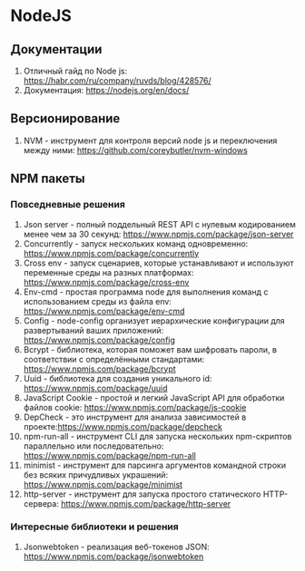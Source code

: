 # NodeJS

## Документации

1. Отличный гайд по Node js: <https://habr.com/ru/company/ruvds/blog/428576/>
2. Документация: <https://nodejs.org/en/docs/>

## Версионирование

1. NVM - инструмент для контроля версий node js и переключения между ними: <https://github.com/coreybutler/nvm-windows>

## NPM пакеты

### Повседневные решения

1. Json server - полный поддельный REST API с нулевым кодированием менее чем за 30 секунд: <https://www.npmjs.com/package/json-server>
2. Concurrently - запуск нескольких команд одновременно: <https://www.npmjs.com/package/concurrently>
3. Cross env - запуск сценариев, которые устанавливают и используют переменные среды на разных платформах: <https://www.npmjs.com/package/cross-env>
4. Env-cmd - простая программа node для выполнения команд с использованием среды из файла env: <https://www.npmjs.com/package/env-cmd>
5. Config - node-config организует иерархические конфигурации для развертываний ваших приложений: <https://www.npmjs.com/package/config>
6. Bcrypt - библиотека, которая поможет вам шифровать пароли, в соответствии с определёнными стандартами: <https://www.npmjs.com/package/bcrypt>
7. Uuid - библиотека для создания уникального id: <https://www.npmjs.com/package/uuid>
8. JavaScript Cookie - простой и легкий JavaScript API для обработки файлов cookie: <https://www.npmjs.com/package/js-cookie>
9. DepCheck - это инструмент для анализа зависимостей в проекте:<https://www.npmjs.com/package/depcheck>
10. npm-run-all - инструмент CLI для запуска нескольких npm-скриптов параллельно или последовательно: <https://www.npmjs.com/package/npm-run-all>
11. minimist - инструмент для парсинга аргументов командной строки без всяких причудливых украшений: <https://www.npmjs.com/package/minimist>
12. http-server - инструмент для запуска простого статического HTTP-сервера: <https://www.npmjs.com/package/http-server>

### Интересные библиотеки и решения

1. Jsonwebtoken - реализация веб-токенов JSON: <https://www.npmjs.com/package/jsonwebtoken>
